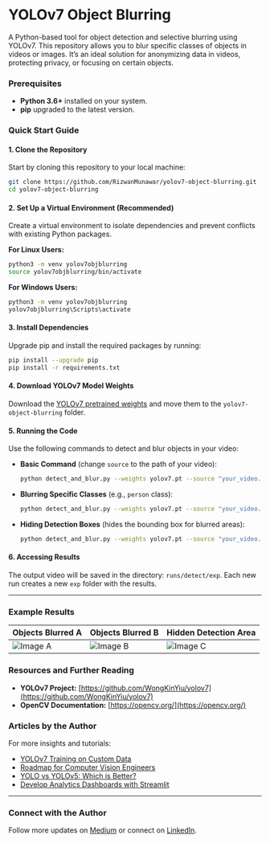 # YOLOv7 Object Blurring

A Python-based tool for object detection and selective blurring using YOLOv7. This repository allows you to blur specific classes of objects in videos or images. It’s an ideal solution for anonymizing data in videos, protecting privacy, or focusing on certain objects.

### Prerequisites
- **Python 3.6+** installed on your system.
- **pip** upgraded to the latest version.

### Quick Start Guide

#### 1. Clone the Repository
Start by cloning this repository to your local machine:
```bash
git clone https://github.com/RizwanMunawar/yolov7-object-blurring.git
cd yolov7-object-blurring
```

#### 2. Set Up a Virtual Environment (Recommended)
Create a virtual environment to isolate dependencies and prevent conflicts with existing Python packages.

**For Linux Users:**
```bash
python3 -m venv yolov7objblurring
source yolov7objblurring/bin/activate
```

**For Windows Users:**
```bash
python3 -m venv yolov7objblurring
yolov7objblurring\Scripts\activate
```

#### 3. Install Dependencies
Upgrade pip and install the required packages by running:
```bash
pip install --upgrade pip
pip install -r requirements.txt
```

#### 4. Download YOLOv7 Model Weights
Download the [YOLOv7 pretrained weights](https://github.com/WongKinYiu/yolov7/releases/download/v0.1/yolov7.pt) and move them to the `yolov7-object-blurring` folder.

#### 5. Running the Code
Use the following commands to detect and blur objects in your video:

- **Basic Command** (change `source` to the path of your video):
  ```bash
  python detect_and_blur.py --weights yolov7.pt --source "your_video.mp4" --blurratio 20
  ```
  
- **Blurring Specific Classes** (e.g., `person` class):
  ```bash
  python detect_and_blur.py --weights yolov7.pt --source "your_video.mp4" --classes 0 --blurratio 50
  ```

- **Hiding Detection Boxes** (hides the bounding box for blurred areas):
  ```bash
  python detect_and_blur.py --weights yolov7.pt --source "your_video.mp4" --classes 0 --blurratio 50 --hidedetarea
  ```

#### 6. Accessing Results
The output video will be saved in the directory: `runs/detect/exp`. Each new run creates a new `exp` folder with the results.

---

### Example Results
| Objects Blurred A | Objects Blurred B | Hidden Detection Area |
| --- | --- | --- |
| ![Image A](https://user-images.githubusercontent.com/62513924/186101334-1de03f51-9f64-41fd-b488-b77eb949865d.png) | ![Image B](https://user-images.githubusercontent.com/62513924/186101348-3b06d516-5507-4548-8efa-9b55564a75fe.png) | ![Image C](https://user-images.githubusercontent.com/62513924/186102964-59f89ae2-80ac-43c9-ab64-54c607a1cbe9.png) |

### Resources and Further Reading

- **YOLOv7 Project:** [https://github.com/WongKinYiu/yolov7](https://github.com/WongKinYiu/yolov7)
- **OpenCV Documentation:** [https://opencv.org/](https://opencv.org/)

### Articles by the Author
For more insights and tutorials:
- [YOLOv7 Training on Custom Data](https://medium.com/augmented-startups/yolov7-training-on-custom-data-b86d23e6623)
- [Roadmap for Computer Vision Engineers](https://medium.com/augmented-startups/roadmap-for-computer-vision-engineer-45167b94518c)
- [YOLO vs YOLOv5: Which is Better?](https://medium.com/augmented-startups/yolor-or-yolov5-which-one-is-better-2f844d35e1a1)
- [Develop Analytics Dashboards with Streamlit](https://medium.com/augmented-startups/develop-an-analytics-dashboard-using-streamlit-e6282fa5e0f)

---

### Connect with the Author
Follow more updates on [Medium](https://chr043416.medium.com/) or connect on [LinkedIn](https://www.linkedin.com/in/muhammadrizwanmunawar/).
